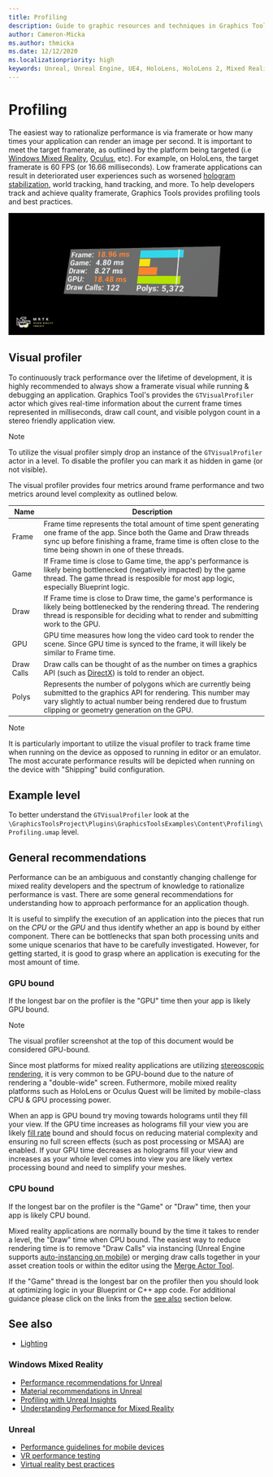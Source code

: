```yaml
---
title: Profiling
description: Guide to graphic resources and techniques in Graphics Tools.
author: Cameron-Micka
ms.author: thmicka
ms.date: 12/12/2020
ms.localizationpriority: high
keywords: Unreal, Unreal Engine, UE4, HoloLens, HoloLens 2, Mixed Reality, development, MRTK, GT, Graphics Tools, graphics, rendering, materials
---
```


# Profiling

The easiest way to rationalize performance is via framerate or how many times your application can render an image per second. It is important to meet the target framerate, as outlined by the platform being targeted (i.e [Windows Mixed Reality](https://docs.microsoft.com/windows/mixed-reality/understanding-performance-for-mixed-reality), [Oculus](https://developer.oculus.com/documentation/pcsdk/latest/concepts/dg-performance-guidelines/), etc). For example, on HoloLens, the target framerate is 60 FPS (or 16.66 milliseconds). Low framerate applications can result in deteriorated user experiences such as worsened [hologram stabilization](../hologram-Stabilization.md), world tracking, hand tracking, and more. To help developers track and achieve quality framerate, Graphics Tools provides profiling tools and best practices.

![Profiling](Images/FeatureCards/Profiling.png)

## Visual profiler

To continuously track performance over the lifetime of development, it is highly recommended to always show a framerate visual while running & debugging an application. Graphics Tool's provides the `GTVisualProfiler` actor which gives real-time information about the current frame times represented in milliseconds, draw call count, and visible polygon count in a stereo friendly application view.

> [!NOTE]
> To utilize the visual profiler simply drop an instance of the `GTVisualProfiler` actor in a level. To disable the profiler you can mark it as hidden in game (or not visible).

The visual profiler provides four metrics around frame performance and two metrics around level complexity as outlined below.

| Name       | Description                                                                                                                                                                                                                                 |
|------------|---------------------------------------------------------------------------------------------------------------------------------------------------------------------------------------------------------------------------------------------|
| Frame      | Frame time represents the total amount of time spent generating one frame of the app. Since both the Game and Draw threads sync up before finishing a frame, frame time is often close to the time being shown in one of these threads. |
| Game       | If Frame time is close to Game time, the app's performance is likely being bottlenecked (negatively impacted) by the game thread. The game thread is resposible for most app logic, especially Blueprint logic.                             |
| Draw       | If Frame time is close to Draw time, the game's performance is likely being bottlenecked by the rendering thread. The rendering thread is responsible for deciding what to render and submitting work to the GPU.                         |
| GPU        | GPU time measures how long the video card took to render the scene. Since GPU time is synced to the frame, it will likely be similar to Frame time.                                                                                        |
| Draw Calls | Draw calls can be thought of as the number on times a graphics API (such as [DirectX](https://en.wikipedia.org/wiki/DirectX)) is told to render an object.                                                                                  |
| Polys      | Represents the number of polygons which are currently being submitted to the graphics API for rendering. This number may vary slightly to actual number being rendered due to frustum clipping or geometry generation on the GPU.                    |

> [!NOTE]
> It is particularly important to utilize the visual profiler to track frame time when running on the device as opposed to running in editor or an emulator. The most accurate performance results will be depicted when running on the device with "Shipping" build configuration.

## Example level

To better understand the `GTVisualProfiler` look at the `\GraphicsToolsProject\Plugins\GraphicsToolsExamples\Content\Profiling\Profiling.umap` level.

## General recommendations

Performance can be an ambiguous and constantly changing challenge for mixed reality developers and the spectrum of knowledge to rationalize performance is vast. There are some general recommendations for understanding how to approach performance for an application though.

It is useful to simplify the execution of an application into the pieces that run on the *CPU* or the *GPU* and thus identify whether an app is bound by either component. There can be bottlenecks that span both processing units and some unique scenarios that have to be carefully investigated. However, for getting started, it is good to grasp where an application is executing for the most amount of time.

### GPU bound

If the longest bar on the profiler is the "GPU" time then your app is likely GPU bound.

> [!NOTE]
> The visual profiler screenshot at the top of this document would be considered GPU-bound.

Since most platforms for mixed reality applications are utilizing [stereoscopic rendering](https://en.wikipedia.org/wiki/Stereoscopy), it is very common to be GPU-bound due to the nature of rendering a "double-wide" screen. Futhermore, mobile mixed reality platforms such as HoloLens or Oculus Quest will be limited by mobile-class CPU & GPU processing power.

When an app is GPU bound try moving towards holograms until they fill your view. If the GPU time increases as holograms fill your view you are likely [fill rate](https://en.wikipedia.org/wiki/Fillrate) bound and should focus on reducing material complexity and ensuring no full screen effects (such as post processing or MSAA) are enabled. If your GPU time decreases as holograms fill your view and increases as your whole level comes into view you are likely vertex processing bound and need to simplify your meshes.

### CPU bound

If the longest bar on the profiler is the "Game" or "Draw" time, then your app is likely CPU bound.

Mixed reality applications are normally bound by the time it takes to render a level, the "Draw" time when CPU bound. The easiest way to reduce rendering time is to remove "Draw Calls" via instancing (Unreal Engine supports [auto-instancing on mobile](https://docs.unrealengine.com/en-US/SharingAndReleasing/Mobile/Rendering/HowTo/AutoInstancingOnMobile/index.html)) or merging draw calls together in your asset creation tools or within the editor using the [Merge Actor Tool](https://docs.unrealengine.com/en-US/Basics/Actors/Merging/index.html#:~:text=The%20Merge%20Actors%20tool%20enables,by%20the%20newly%20merged%20asset). 

If the "Game" thread is the longest bar on the profiler then you should look at optimizing logic in your Blueprint or C++ app code. For additional guidance please click on the links from the [see also](#See-also) section below. 

## See also

- [Lighting](Lighting.md)

### Windows Mixed Reality
- [Performance recommendations for Unreal](https://docs.microsoft.com/en-us/windows/mixed-reality/develop/unreal/performance-recommendations-for-unreal)
- [Material recommendations in Unreal](https://docs.microsoft.com/en-us/windows/mixed-reality/develop/unreal/unreal-materials)
- [Profiling with Unreal Insights](https://docs.microsoft.com/en-us/windows/mixed-reality/develop/unreal/unreal-insights)
- [Understanding Performance for Mixed Reality](https://docs.microsoft.com/windows/mixed-reality/understanding-performance-for-mixed-reality)

### Unreal
- [Performance guidelines for mobile devices](https://docs.unrealengine.com/en-US/SharingAndReleasing/Mobile/Performance/index.html)
- [VR performance testing](https://docs.unrealengine.com/en-US/SharingAndReleasing/XRDevelopment/VR/DevelopVR/Profiling/Overview/index.html)
- [Virtual reality best practices](https://docs.unrealengine.com/en-US/SharingAndReleasing/XRDevelopment/VR/DevelopVR/ContentSetup/index.html)